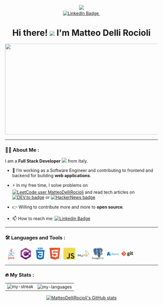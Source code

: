 <!--
**MatteoDelliRocioli/MatteoDelliRocioli** is a ✨ _special_ ✨ repository because its `README.md` (this file) appears on your GitHub profile.

Here are some ideas to get you started:

- 🔭 I’m currently working on ...
- 🌱 I’m currently learning ...
- 👯 I’m looking to collaborate on ...
- 🤔 I’m looking for help with ...
- 💬 Ask me about ...
- 📫 How to reach me: ...
- 😄 Pronouns: ...
- ⚡ Fun fact: ...
-->

<div id="header" align="center">
  <img src="https://media.giphy.com/media/XHAv3GveJMXMXSumkO/giphy.gif" width="150"/>
</div>

<div id="badges" align="center">
  <a href="https://www.linkedin.com/in/matteo-delli-rocioli/">
    <img src="https://img.shields.io/badge/LinkedIn-blue?style=plastic&logo=linkedin&logoColor=white" alt="LinkedIn Badge"/>
  </a>
  <img src="https://komarev.com/ghpvc/?username=MatteoDelliRocioli&style=flat-square&color=blue" alt=""/>
  <h1>
    Hi there! 
    <img src="https://media.giphy.com/media/hvRJCLFzcasrR4ia7z/giphy.gif" width="30"/>
    I'm Matteo Delli Rocioli
  </h1>
</div>

<div align="center">
  <img src="https://media.giphy.com/media/13HgwGsXF0aiGY/giphy.gif" width="600" height="300"/>
</div>

---

### :man_technologist: About Me :
I am a **Full Stack Developer** <img src="https://media.giphy.com/media/WUlplcMpOCEmTGBtBW/giphy.gif" width="30"> from Italy.

- :telescope: I’m working as a Software Engineer and contributing to frontend and backend for building **web applications**.

- :zap: In my free time, I solve problems on [![LeetCode user MatteoDelliRocioli](https://img.shields.io/badge/dynamic/json?style=plastic&labelColor=black&color=%23ffa116&label=LeetCode&query=solved&url=https%3A%2F%2Fleetcode-badge.vercel.app%2Fapi%2Fusers%2FMatteoDelliRocioli&logo=leetcode&logoColor=yellow)](https://leetcode.com/MatteoDelliRocioli/) and read tech articles on [![DEV.to badge](https://img.shields.io/badge/dev.to-0A0A0A?style=plastic&logo=dev.to&logoColor=white)](https://dev.to) or [![HackerNews badge](https://badgen.net/badge/hacker/news?icon=bitcoin-lightning&color=orange)](https://news.ycombinator.com/)

- :point_right:  Willing to contribute more and more to **open source**.

- :mailbox: How to reach me: [![Linkedin Badge](https://img.shields.io/badge/LinkedIn-blue?style=flat&logo=Linkedin&logoColor=white)](https://www.linkedin.com/in/matteo-delli-rocioli/)

---

### :hammer_and_wrench: Languages and Tools :

<div>
  <img src="https://github.com/devicons/devicon/blob/master/icons/java/java-original-wordmark.svg" title="Java" alt="Java" width="40" height="40"/>&nbsp;
  <img src="https://github.com/devicons/devicon/blob/master//icons/csharp/csharp-original.svg" title="CSharp" alt="CSharp" width="40" height="40"/>&nbsp;
  <img src="https://github.com/devicons/devicon/blob/master/icons/css3/css3-plain-wordmark.svg"  title="CSS3" alt="CSS" width="40" height="40"/>&nbsp;
  <img src="https://github.com/devicons/devicon/blob/master/icons/html5/html5-original.svg" title="HTML5" alt="HTML" width="40" height="40"/>&nbsp;
  <img src="https://github.com/devicons/devicon/blob/master/icons/javascript/javascript-original.svg" title="JavaScript" alt="JavaScript" width="40" height="40"/>&nbsp;
  <img src="https://github.com/devicons/devicon/blob/master/icons/mysql/mysql-original-wordmark.svg" title="MySQL"  alt="MySQL" width="40" height="40"/>&nbsp;
  <img src="https://github.com/devicons/devicon/blob/master/icons/postgresql/postgresql-original-wordmark.svg" title="PostgreSQL" alt="PostgreSQL" width="40" height="40"/>&nbsp;
  <img src="https://github.com/devicons/devicon/blob/master/icons/azure/azure-original-wordmark.svg" title="Azure" alt="Azure" width="40" height="40"/>&nbsp;
  <img src="https://github.com/devicons/devicon/blob/master/icons/git/git-original-wordmark.svg" title="Git" **alt="Git" width="40" height="40"/>
</div>

---

### :fire: My Stats :

<table>
  <tr>
    <td><img src="http://github-readme-streak-stats.herokuapp.com?user=MatteoDelliRocioli&theme=dark&hide_border=true&date_format=M%20j%5B%2C%20Y%5D" display=block width=100% height=240 alt="my-streak"></td>
    <td><img src="https://github-readme-stats.vercel.app/api/top-langs/?username=MatteoDelliRocioli&layout=compact&theme=dark&hide=makefile,html,c,shell&exclude_repo=doberSoft,EmailSender,CSV_ScriptTest,IIOT_OPC"  display=block height=240 width=100% align="center" alt="my-languages"></td>
   </tr>
</table>

<div align="center">
  
  [![MatteoDelliRocioli's GitHub stats](https://github-readme-stats.vercel.app/api?username=MatteoDelliRocioli&theme=slateorange&show_icons=true)](#)

</div>

  <!-- [![GitHub Streak](http://github-readme-streak-stats.herokuapp.com?user=MatteoDelliRocioli&theme=dark&hide_border=true&date_format=M%20j%5B%2C%20Y%5D)](#) -->

  <!-- [![Top Langs](https://github-readme-stats.vercel.app/api/top-langs/?username=MatteoDelliRocioli&layout=compact&theme=dark&hide=makefile,html&exclude_repo=doberSoft,EmailSender,CSV_ScriptTest,IIOT_OPC)](#) -->

  <!-- [![MatteoDelliRocioli's GitHub stats](https://github-readme-stats.vercel.app/api?username=MatteoDelliRocioli&count_private=true)](#) -->
